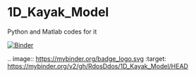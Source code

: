 # 1D_Kayak_Model
Python and Matlab codes for it

[![Binder](https://mybinder.org/badge_logo.svg)](https://mybinder.org/v2/gh/RdosDdos/1D_Kayak_Model/HEAD)

.. image:: https://mybinder.org/badge_logo.svg
 :target: https://mybinder.org/v2/gh/RdosDdos/1D_Kayak_Model/HEAD
